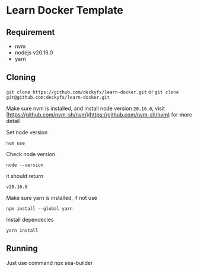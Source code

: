 # Learn Docker Template

## Requirement

- nvm
- nodejs v20.16.0
- yarn

## Cloning

`git clone https://github.com/deckyfx/learn-docker.git`
or `git clone git@github.com:deckyfx/learn-docker.git`

Make sure nvm is installed, and install node version `20.16.0`, visit [https://github.com/nvm-sh/nvm](https://github.com/nvm-sh/nvm) for more detail

Set node version

`nvm use`

Check node version

`node --version`

it should return

`v20.16.0`

Make sure yarn is installed, if not use

`npm install --global yarn`

Install dependecies

`yarn install`

## Running

Just use command npx sea-builder
